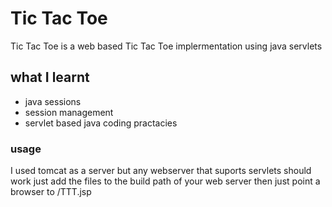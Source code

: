 # Tic Tac Toe



Tic Tac Toe is a web based Tic Tac Toe implermentation using java servlets 

## what I learnt 

- java sessions 
- session management
- servlet based java coding practacies 

### usage
I used tomcat as a server but any webserver that suports servlets should work
just add the files to the build path of your web server
then just point a browser to /TTT.jsp


